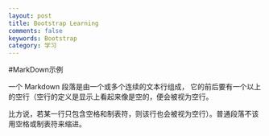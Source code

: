 ```yaml
---
layout: post
title: Bootstrap Learning
comments: false
keywords: Bootstrap
category: 学习
---
```

#MarkDown示例

一个 Markdown 段落是由一个或多个连续的文本行组成， 
它的前后要有一个以上的空行（空行的定义是显示上看起来像是空的，便会被视为空行。

比方说，若某一行只包含空格和制表符，则该行也会被视为空行）。普通段落不该用空格或制表符来缩进。
